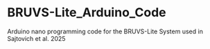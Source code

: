 # BRUVS-Lite_Arduino_Code
Arduino nano programming code for the BRUVS-Lite System used in Sajtovich et al. 2025
